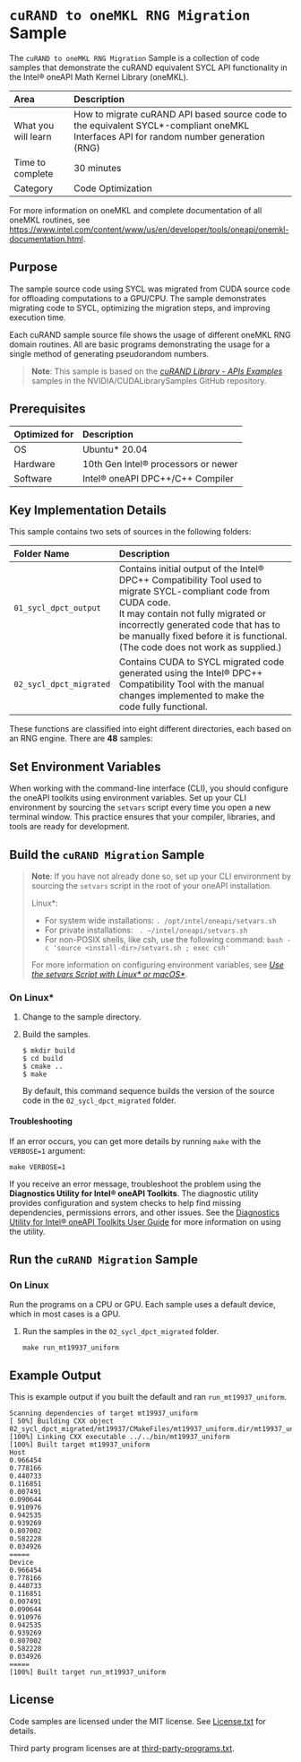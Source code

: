 # `cuRAND to oneMKL RNG Migration` Sample

The `cuRAND to oneMKL RNG Migration` Sample is a collection of code samples that demonstrate the cuRAND equivalent SYCL API functionality in the Intel® oneAPI Math Kernel Library (oneMKL).

| Area                   | Description
|:---                    |:---
| What you will learn    | How to migrate cuRAND API based source code to the equivalent SYCL*-compliant oneMKL Interfaces API for random number generation (RNG)
| Time to complete       | 30 minutes
| Category               | Code Optimization

For more information on oneMKL and complete documentation of all oneMKL routines, see https://www.intel.com/content/www/us/en/developer/tools/oneapi/onemkl-documentation.html.

## Purpose

The sample source code using SYCL was migrated from CUDA source code for offloading computations to a GPU/CPU. The sample demonstrates migrating code to SYCL, optimizing the migration steps, and improving execution time.

Each cuRAND sample source file shows the usage of different oneMKL RNG domain routines. All are basic programs demonstrating the usage for a single method of generating pseudorandom numbers.

>**Note**: This sample is based on the [*cuRAND Library - APIs Examples*](https://github.com/NVIDIA/CUDALibrarySamples/tree/master/cuRAND) samples in the NVIDIA/CUDALibrarySamples GitHub repository.

## Prerequisites

| Optimized for         | Description
|:---                   |:---
| OS                    | Ubuntu* 20.04
| Hardware              | 10th Gen Intel® processors or newer
| Software              | Intel® oneAPI DPC++/C++ Compiler

## Key Implementation Details

This sample contains two sets of sources in the following folders:

| Folder Name             | Description
|:---                     |:---
| `01_sycl_dpct_output`   | Contains initial output of the Intel® DPC++ Compatibility Tool used to migrate SYCL-compliant code from CUDA code. <br> It may contain not fully migrated or incorrectly generated code that has to be manually fixed before it is functional. (The code does not work as supplied.)
| `02_sycl_dpct_migrated` | Contains CUDA to SYCL migrated code generated using the Intel® DPC++ Compatibility Tool with the manual changes implemented to make the code fully functional.

These functions are classified into eight different directories, each based on an RNG engine. There are **48** samples:

## Set Environment Variables

When working with the command-line interface (CLI), you should configure the oneAPI toolkits using environment variables. Set up your CLI environment by sourcing the `setvars` script every time you open a new terminal window. This practice ensures that your compiler, libraries, and tools are ready for development.

## Build the `cuRAND Migration` Sample

> **Note**: If you have not already done so, set up your CLI
> environment by sourcing  the `setvars` script in the root of your oneAPI installation.
>
> Linux*:
> - For system wide installations: `. /opt/intel/oneapi/setvars.sh`
> - For private installations: ` . ~/intel/oneapi/setvars.sh`
> - For non-POSIX shells, like csh, use the following command: `bash -c 'source <install-dir>/setvars.sh ; exec csh'`
>
> For more information on configuring environment variables, see *[Use the setvars Script with Linux* or macOS*](https://www.intel.com/content/www/us/en/develop/documentation/oneapi-programming-guide/top/oneapi-development-environment-setup/use-the-setvars-script-with-linux-or-macos.html)*.

### On Linux*

1. Change to the sample directory.
2. Build the samples.
   ```
   $ mkdir build
   $ cd build
   $ cmake ..
   $ make
   ```

   By default, this command sequence builds the version of the source code in the  `02_sycl_dpct_migrated` folder.

#### Troubleshooting

If an error occurs, you can get more details by running `make` with
the `VERBOSE=1` argument:
```
make VERBOSE=1
```
If you receive an error message, troubleshoot the problem using the **Diagnostics Utility for Intel® oneAPI Toolkits**. The diagnostic utility provides configuration and system checks to help find missing dependencies, permissions errors, and other issues. See the [Diagnostics Utility for Intel® oneAPI Toolkits User Guide](https://www.intel.com/content/www/us/en/develop/documentation/diagnostic-utility-user-guide/top.html) for more information on using the utility.


## Run the `cuRAND Migration` Sample

### On Linux

Run the programs on a CPU or GPU. Each sample uses a default device, which in most cases is a GPU.

1. Run the samples in the `02_sycl_dpct_migrated` folder.
   ```
   make run_mt19937_uniform
   ```

## Example Output

This is example output if you built the default and ran `run_mt19937_uniform`.

```
Scanning dependencies of target mt19937_uniform
[ 50%] Building CXX object 02_sycl_dpct_migrated/mt19937/CMakeFiles/mt19937_uniform.dir/mt19937_uniform.cpp.o
[100%] Linking CXX executable ../../bin/mt19937_uniform
[100%] Built target mt19937_uniform
Host
0.966454
0.778166
0.440733
0.116851
0.007491
0.090644
0.910976
0.942535
0.939269
0.807002
0.582228
0.034926
=====
Device
0.966454
0.778166
0.440733
0.116851
0.007491
0.090644
0.910976
0.942535
0.939269
0.807002
0.582228
0.034926
=====
[100%] Built target run_mt19937_uniform
```

## License

Code samples are licensed under the MIT license. See
[License.txt](https://github.com/oneapi-src/oneAPI-samples/blob/master/License.txt) for details.

Third party program licenses are at [third-party-programs.txt](https://github.com/oneapi-src/oneAPI-samples/blob/master/third-party-programs.txt).
